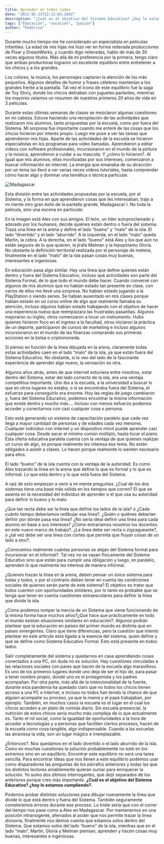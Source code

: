 ```yaml
---
title: Aprender en todos lados
date: "2021-02-23T22:12:03.284Z"
description: "¿Cuál es el objetivo del Sistema Educativo? ¿hoy lo estamos cumpliendo?."
tags: ["Educación", "vocación", "pasion"]
author: "Federico"
---
```


Durante mucho tiempo me he considerado un especialista en películas infantiles. La edad de mis hijas me hizo ver en forma reiterada producciones de Pixar y DreamWorks, y cuando digo reiteradas, hablo de más de 30 veces algunos títulos. Más allá de mi preferencia por la primera, tengo claro que ambas productoras lograron un excelente equilibrio entre entretener a los chicos y a los grandes. 

Los colores, la música, los personajes captaron la atención de los más pequeños. Algunos detalles de humor y frases célebres mantenían a los grandes frente a la pantalla. Tal vez el ícono de este equilibrio fue la saga de Toy Story, donde los chicos deliraban con juguetes parlantes, mientras los mayores veíamos un resumen de nuestros primeros 20 años de vida en 3 películas.

Durante estas últimas semanas de clases se mezclaron algunas cuestiones en mi cabeza. Estuve haciendo una recopilación de las actividades que realizaron mis alumnos, tanto propuestas por la escuela, como por fuera del Sistema. Mi sorpresa fue importante cuando me enteré de las cosas que los chicos hicieron por interés propio. Luego me puse a ver las tareas que aprendieron mis hijas. Aparte de las actividades de la escuela se hicieron especialistas en los programas para video llamadas. Aprendieron a editar videos con software profesionales, incursionaron en el mundo de la pintura y la música, aprendieron a cuidar a su mascota. Y ¿cómo lo hicieron?. Al igual que mis alumnos, ellas movilizadas por sus intereses, comenzaron a buscar información en internet. La energía que emanaba de su atracción por un tema las llevó a ver varias veces videos tutoriales, hasta comprender cómo hacer algo y dominar una temática o técnica particular.

![Madagascar](../../../../images/madagascar.jpg)

Esta división entre las actividades propuestas por la escuela, por el Sistema, y la forma en que aprendieron cosas que les interesaban, trajo a mi mente otro gran éxito de la pantalla grande, Madagascar I. No toda la película, sino una escena en particular.



En la imagen está Alex con sus amigos. El león, un líder autoproclamado y adorado por los humanos, decide quiénes están dentro o fuera del sistema. Traza una línea en la arena y define el lado “bueno” y “malo” de la isla. El lado “divertido” y el lado “aburrido”.  A la izquierda, en el lado “malo” queda Martin, la cebra. A la derecha, en el lado “bueno” está Alex y los que aún no están seguros de lo que quieren, la jirafa Melman y la hipopótamo Gloria. No obstante la definición territorial realizada por el personaje de melena, finalmente en el lado “malo” de la isla pasan cosas muy buenas, interesantes e ingeniosas.

En educación pasa algo similar. Hay una línea que define quienes están dentro y fuera del Sistema Educativo, incluso qué actividades son parte del Sistema Formal, de lo que todo el mundo debe hacer. Cuando conversé con algunos de mis alumnos que no habían estado tan presente en clase, con varios de ellos me llevé una sorpresa. No habían estado jugando a la PlayStation o viendo series. Se habían ausentado en mis clases porque habían estado en un curso online de algo que realmente llamaba su atención, incluso algunos habían estado trabajando con el objetivo de hacer una experiencia nueva que reemplazara las frustradas pasantías. Algunos mejoraron su inglés, otros comenzaron a tocar un instrumento. Hubo quienes hicieron foco en el ingreso a la facultad, otros iniciaron la práctica de un deporte, participaron de cursos de marketing e incluso algunos incursionaron en el mundo de las finanzas comprando sus primeras acciones en la bolsa o criptomoneda. 

Si pienso en función de la línea dibujada en la arena, claramente todas estas actividades caen en el lado “malo” de la isla, ya que están fuera del Sistema Educativo. No obstante, si lo veo del lado de la fascinante experiencia de aprender algo nuevo, la sensación es otra. 

Algunos años atrás, antes de que internet estuviera entre nosotros, estar dentro del Sistema, estar del lado correcto de la isla, era una ventaja competitiva importante. Uno iba a la escuela, a la universidad a buscar lo que en otros lugares no estaba, o si se encontraba fuera del Sistema, el esfuerzo para conseguirlo era enorme. Hoy las reglas de juego cambiaron y, fuera del Sistema Educativo, podemos encontrar la misma información que existe dentro y mucho más…. Incluso con menos esfuerzo podemos acceder y conectarnos con casi cualquier cosa o persona.

Esto está generando un sistema de capacitación paralelo que cada vez llega a mayor cantidad de personas y de edades cada vez menores. Cualquier individuo con internet y un dispositivo móvil puede aprender casi cualquier cosa. Desde sacar el mínimo común múltiplo, hasta tocar el piano. Esta oferta educativa paralela cuenta con la ventaja de que quienes realizan un curso de algo, es porque realmente les interesa ese tema. No están obligados a asistir a clases. Lo hacen porque realmente lo sienten necesario para ellos. 

El lado “bueno” de la isla cuenta con la ventaja de la autoridad. Es como Alex trazando la línea en la arena que define lo que es formal y lo que es informal. Lo que está dentro y lo que está fuera del Sistema.

A raíz de esto empiezan a venir a mi mente preguntas. ¿Cual de los dos sistemas tiene una base más sólida en los tiempos que corren? El que se asienta en la necesidad del individuo de aprender o el que usa su autoridad para definir lo bueno y lo malo.

¿Que tan recta debe ser la línea que define los lados de la isla? o ¿Cada cuánto tiempo deberíamos redibujar esa línea?. ¿Quién o quiénes deberían definir por dónde pasa esa línea? ¿No sería ideal definir una línea para cada alumno en base a sus intereses? ¿Cómo entraríamos nosotros los docentes en este nuevo marco de trabajo?. ¿La línea debe ser recta o zigzagueante?, o ¿tal vez debe ser una línea con cortes que permita que fluyan cosas de un lado a otro?.

¿Conocemos realmente cuántas personas se alejan del Sistema formal para incursionar en el informal?. Tal vez no se vayan físicamente del Sistema Educativo sino que están para cumplir una obligación y luego, en paralelo, aprenden lo que realmente les interesa de manera informal.

¿Quienes trazan la línea en la arena, deben pensar un único sistema para todas y todos, o por el contrario deben tener en cuenta las condiciones sociales de quienes serán parte de este sistema? El objetivo es tratar que todos cuenten con oportunidades similares, por lo tanto es probable que se tenga que tener en cuenta cuestiones extraescolares para definir la línea que divide la isla. 

¿Cómo podemos romper la inercia de un Sistema que viene funcionando de la misma forma hace muchos años?¿Qué hace que prácticamente en todo el mundo existan situaciones similares en educación?. Algunos podrán plantear que la educación en países del primer mundo es distinta que en países emergentes. Claro que tiene diferencias, pero la cuestión que intento plantear en este artículo está ligada a la esencia del sistema, quien define y qué se define como Sistema Educativo Formal. Esto está presente en todos lados.

Salir completamente del sistema y quedarnos en casa aprendiendo cosas conectados a una PC, sin duda no es solución. Hay cuestiones vinculadas a las relaciones sociales con pares que hacen de la escuela algo maravilloso. Es uno de los primeros lugares donde uno deja de ser el hijo de, para pasar a tener nombre propio, donde uno es el protagonista y los padres acompañan. Por otra parte, más allá de la intencionalidad de la fuente, durante esta pandemia ha quedado claro que no todos los chicos tienen acceso a una PC e internet, e incluso no todos han tenido la chance de que alguien acompañe su proceso, ya que la mamá y el papá trabajaban, por ejemplo. También, en muchos casos la escuela es el lugar en el cual los chicos acceden a un plato de comida diario. Sin escuela presencial, la nutrición de estos chicos sería mucho más compleja de lo que actualmente es.  Tanto el rol social, como la igualdad de oportunidades a la hora de acceder a tecnologías y a personas que faciliten ciertos procesos, hacen de la escuela como cosa tangible, algo indispensable. Cuando a las escuelas las atraviesa la vida, son un lugar mágico e irremplazable.

¿Entonces?. Nos quedamos en el lado divertido o el lado aburrido de la isla. Como en muchas cuestiones la solución probablemente no esté en los extremos sino en un equilibrio. Encontrar este equilibrio no será una tarea sencilla. Para encontrar Ideas que nos lleven a este equilibrio podemos usar como disparadores las preguntas de los párrafos anteriores y todas las que los distintos lectores amablemente quieran sumar para enriquecer la solución. Yo sumo dos últimos interrogantes, que dejó separados de los anteriores porque creo más importante. **¿Cuál es el objetivo del Sistema Educativo? ¿hoy lo estamos cumpliendo?.**

Podemos probar distintas soluciones para dibujar nuevamente la línea que divide lo que está dentro y fuera del Sistema. También seguramente cometeremos errores durante ese proceso. Lo triste sería que con el correr del tiempo nos pase como a Alex en Madagascar. Por mantenernos en una posición intransigente, aferrados al poder que nos permite trazar la línea divisoria, finalmente nos demos cuenta que estamos solos dentro del Sistema. Que estamos solos del lado “bueno” de la isla, mientras que en el lado “malo”, Martin, Gloria y Melman  piensan, aprenden y hacen cosas muy buenas, interesantes e ingeniosas.
